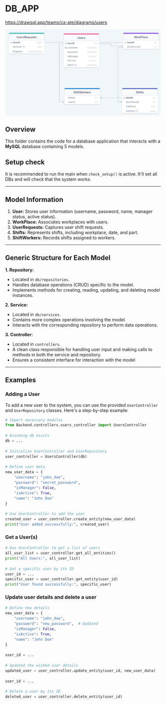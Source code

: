 # DB_APP

https://drawsql.app/teams/ca-ate/diagrams/users

![tables.png](static/tables.png)

## Overview

This folder contains the code for a database application that interacts with a **MySQL** database containing 5 models.

## Setup check
It is recommended to run the main when `check_setup()` is active. It'll set all DBs and will check that the system works.

---

## Model Information

1. **User:** Stores user information (username, password, name, manager status, active status).
2. **WorkPlace:** Associates workplaces with users.
3. **UserRequests:** Captures user shift requests.
4. **Shifts:** Represents shifts, including workplace, date, and part.
5. **ShiftWorkers:** Records shifts assigned to workers.

---

## Generic Structure for Each Model
**1. Repository:**
   * Located in `db/repositories`.
   * Handles database operations (CRUD) specific to the model.
   * Implements methods for creating, reading, updating, and deleting model instances.

**2. Service:**
   * Located in `db/services`.
   * Contains more complex operations involving the model.
   * Interacts with the corresponding repository to perform data operations.

**3. Controller:**
   * Located in `controllers`.
   * A clean class responsible for handling user input and making calls to methods in both the service and repository.
   * Ensures a consistent interface for interaction with the model

---

## Examples
### Adding a User

To add a new user to the system, you can use the provided `UserController` and `UserRepository` classes. Here's a step-by-step example:

```python
# Import necessary modules
from Backend.controllers.users_controller import UsersController

# Assuming db exsits
db = ...

# Initialize UserController and UserRepository
user_controller = UsersController(db)

# Define user data
new_user_data = {
    "username": "john_doe",
    "password": "secret_password",
    "isManager": False,
    "isActive": True,
    "name": "John Doe"
}

# Use UserController to add the user
created_user = user_controller.create_entity(new_user_data)
print("User added successfully:", created_user)
```

### Get a User(s)
```python
# Use UserController to get a list of users
all_user_list = user_controller.get_all_entities()
print("All Users:", all_user_list)

# Get a specific user by its ID
user_id = ...
specific_user = user_controller.get_entity(user_id)
print("User found successfully:", specific_user)
```

### Update user details and delete a user
```python
# Define new details
new_user_data = {
    "username": "john_doe",
    "password": "new_password",  # Updated
    "isManager": False,
    "isActive": True,
    "name": "John Doe"
}

user_id = ...

# Updated the wished user details
updated_user = user_controller.update_entity(user_id, new_user_data)

user_id = ...

# Delete a user by its ID
deleted_user = user_controller.delete_entity(user_id)
```